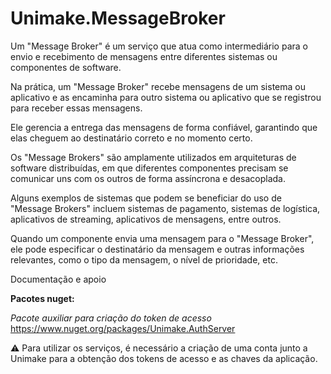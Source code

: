 # Unimake.MessageBroker

<p>
    Um "Message Broker" é um serviço que atua como intermediário para o envio e recebimento de mensagens entre diferentes sistemas ou componentes de software.
</p>
<p>
    Na prática, um "Message Broker" recebe mensagens de um sistema ou aplicativo e as encaminha para outro sistema ou aplicativo que se registrou para receber essas mensagens.
</p>
<p>
    Ele gerencia a entrega das mensagens de forma confiável, garantindo que elas cheguem ao destinatário correto e no momento certo.
</p>
<p>
    Os "Message Brokers" são amplamente utilizados em arquiteturas de software distribuídas, em que diferentes componentes precisam se comunicar uns com os outros de forma assíncrona e desacoplada.
</p>
<p>
    Alguns exemplos de sistemas que podem se beneficiar do uso de "Message Brokers" incluem sistemas de pagamento, sistemas de logística, aplicativos de streaming, aplicativos de mensagens, entre outros.
</p>
<p>
    Quando um componente envia uma mensagem para o "Message Broker", ele pode especificar o destinatário da mensagem e outras informações relevantes, como o tipo da mensagem, o nível de prioridade, etc.
</p>

<p>Documentação e apoio</p>

<p>
    <strong>Pacotes nuget:</strong>
</p>
<p>
    <em>Pacote auxiliar para criação do token de acesso</em>
    <br />
    <a href="https://www.nuget.org/packages/Unimake.AuthServer/" target="_blank">https://www.nuget.org/packages/Unimake.AuthServer</a>
    
</p>

:warning: Para utilizar os serviços, é necessário a criação de uma conta junto a Unimake para a obtenção dos tokens de acesso e as chaves da aplicação.
